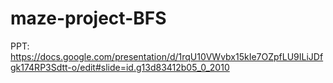 # maze-project-BFS
PPT: https://docs.google.com/presentation/d/1rqU10VWvbx15kIe7OZpfLU9ILiJDfgk174RP3Sdtt-o/edit#slide=id.g13d83412b05_0_2010
